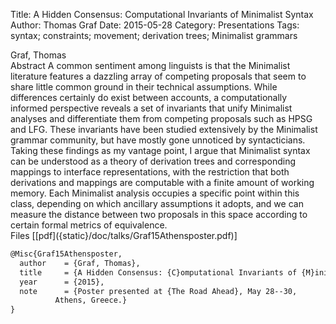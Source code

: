 Title: A Hidden Consensus: Computational Invariants of Minimalist Syntax
Author: Thomas Graf
Date: 2015-05-28
Category: Presentations
Tags: syntax; constraints; movement; derivation trees; Minimalist grammars

<div markdown class="authors">
Graf, Thomas
</div>

<div markdown class="abstract">
<span id="abstract-title">Abstract</span>
A common sentiment among linguists is that the Minimalist literature features a dazzling array of competing proposals that seem to share little common ground in their technical assumptions.
While differences certainly do exist between accounts, a computationally informed perspective reveals a set of invariants that unify Minimalist analyses and differentiate them from competing proposals such as HPSG and LFG.
These invariants have been studied extensively by the Minimalist grammar community, but have mostly gone unnoticed by syntacticians.
Taking these findings as my vantage point, I argue that Minimalist syntax can be understood as a theory of derivation trees and corresponding mappings to interface representations, with the restriction that both derivations and mappings are computable with a finite amount of working memory.
Each Minimalist analysis occupies a specific point within this class, depending on which ancillary assumptions it adopts, and we can measure the distance between two proposals in this space according to certain formal metrics of equivalence.
</div>

<div markdown class="files">
<span id="files-title">Files</span>
[[pdf]({static}/doc/talks/Graf15Athensposter.pdf)]
</div>

~~~latex
@Misc{Graf15Athensposter,
  author	= {Graf, Thomas},
  title		= {A Hidden Consensus: {C}omputational Invariants of {M}inimalist Syntax},
  year		= {2015},
  note		= {Poster presented at {The Road Ahead}, May 28--30,
		  Athens, Greece.}
}
~~~
